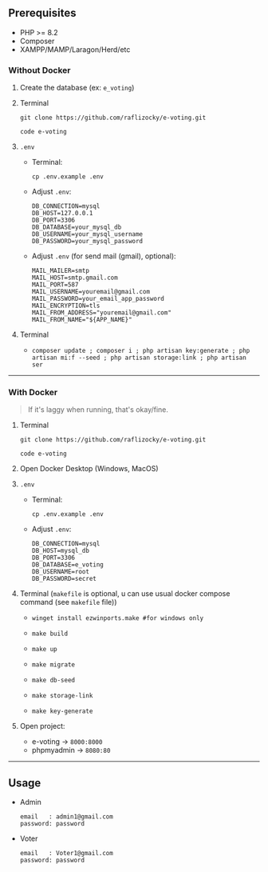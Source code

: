 ## Prerequisites

-   PHP >= 8.2
-   Composer
-   XAMPP/MAMP/Laragon/Herd/etc

### Without Docker

1. Create the database (ex: `e_voting`)

2. Terminal

    ```shell
    git clone https://github.com/raflizocky/e-voting.git
    ```

    ```shell
    code e-voting
    ```

3. `.env`

    - Terminal:
        ```shell
        cp .env.example .env
        ```
    - Adjust `.env`:
        ```shell
        DB_CONNECTION=mysql
        DB_HOST=127.0.0.1
        DB_PORT=3306
        DB_DATABASE=your_mysql_db
        DB_USERNAME=your_mysql_username
        DB_PASSWORD=your_mysql_password
        ```
    - Adjust `.env` (for send mail (gmail), optional):
        ```shell
        MAIL_MAILER=smtp
        MAIL_HOST=smtp.gmail.com
        MAIL_PORT=587
        MAIL_USERNAME=youremail@gmail.com
        MAIL_PASSWORD=your_email_app_password
        MAIL_ENCRYPTION=tls
        MAIL_FROM_ADDRESS="youremail@gmail.com"
        MAIL_FROM_NAME="${APP_NAME}"
        ```

4. Terminal
    - ```shell
      composer update ; composer i ; php artisan key:generate ; php artisan mi:f --seed ; php artisan storage:link ; php artisan ser
      ```

---

### With Docker

> If it's laggy when running, that's okay/fine.

1. Terminal

    ```shell
    git clone https://github.com/raflizocky/e-voting.git
    ```

    ```shell
    code e-voting
    ```

2. Open Docker Desktop (Windows, MacOS)

3. `.env`

    - Terminal:
        ```shell
        cp .env.example .env
        ```
    - Adjust `.env`:
        ```shell
        DB_CONNECTION=mysql
        DB_HOST=mysql_db
        DB_PORT=3306
        DB_DATABASE=e_voting
        DB_USERNAME=root
        DB_PASSWORD=secret
        ```

4. Terminal (`makefile` is optional, u can use usual docker compose command (see `makefile` file))

    - ```shell
      winget install ezwinports.make #for windows only
      ```
    - ```shell
      make build
      ```
    - ```shell
      make up
      ```
    - ```shell
      make migrate
      ```
    - ```shell
      make db-seed
      ```
    - ```shell
      make storage-link
      ```
    - ```shell
      make key-generate
      ```

5. Open project:
    - e-voting -> `8000:8000`
    - phpmyadmin -> `8080:80`

---

## Usage

-   Admin

    ```shell
    email   : admin1@gmail.com
    password: password
    ```

-   Voter
    ```shell
    email   : Voter1@gmail.com
    password: password
    ```